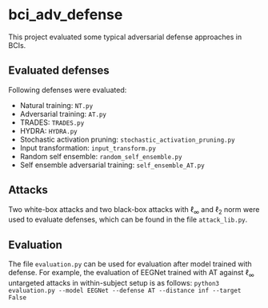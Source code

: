 # bci_adv_defense
This project evaluated some typical adversarial defense approaches in BCIs.

## Evaluated defenses

Following defenses were evaluated:
- Natural training: ``` NT.py ```
- Adversarial training: ``` AT.py ```
- TRADES: ``` TRADES.py ```
- HYDRA: ``` HYDRA.py ```
- Stochastic activation pruning: ``` stochastic_activation_pruning.py ```
- Input transformation: ``` input_transform.py ```
- Random self ensemble: ``` random_self_ensemble.py ```
- Self ensemble adversarial training: ``` self_ensemble_AT.py ```

## Attacks
Two white-box attacks and two black-box attacks with $\ell_{\infty}$ and $\ell_2$ norm were used to evaluate defenses, which can be found in the file ``` attack_lib.py ```. 

## Evaluation
The file ``` evaluation.py ``` can be used for evaluation after model trained with defense. For example, the evaluation of EEGNet trained with AT against $\ell_{\infty}$ untargeted attacks in within-subject setup is as follows:
``` python3 evaluation.py --model EEGNet --defense AT --distance inf --target False ```
